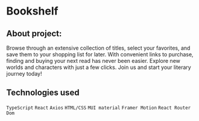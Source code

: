 # Bookshelf

## About project:

Browse through an extensive collection of titles, select your favorites, and
save them to your shopping list for later. With convenient links to purchase,
finding and buying your next read has never been easier. Explore new worlds and
characters with just a few clicks. Join us and start your literary journey
today!

## Technologies used

`TypeScript` `React` `Axios` `HTML/CSS` `MUI material` `Framer Motion`
`React Router Dom`
